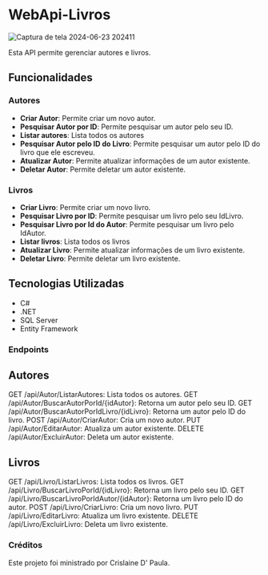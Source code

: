 # WebApi-Livros
![Captura de tela 2024-06-23 202411](https://github.com/RafaelSantana03/WebApi-Livros/assets/131009931/b8eb7c4f-fe59-4053-bcff-315e874346cf)

Esta API permite gerenciar autores e livros. 

## Funcionalidades

### Autores
- **Criar Autor**: Permite criar um novo autor.
- **Pesquisar Autor por ID**: Permite pesquisar um autor pelo seu ID.
- **Listar autores**: Lista todos os autores
- **Pesquisar Autor pelo ID do Livro**: Permite pesquisar um autor pelo ID do livro que ele escreveu.
- **Atualizar Autor**: Permite atualizar informações de um autor existente.
- **Deletar Autor**: Permite deletar um autor existente.

### Livros
- **Criar Livro**: Permite criar um novo livro.
- **Pesquisar Livro por ID**: Permite pesquisar um livro pelo seu IdLivro.
- **Pesquisar Livro por Id do Autor**: Permite pesquisar um livro pelo IdAutor.
- **Listar livros**: Lista todos os livros
- **Atualizar Livro**: Permite atualizar informações de um livro existente.
- **Deletar Livro**: Permite deletar um livro existente.

## Tecnologias Utilizadas
- C#
- .NET
- SQL Server
- Entity Framework

### Endpoints
## Autores
GET /api/Autor/ListarAutores: Lista todos os autores.
GET /api/Autor/BuscarAutorPorId/{idAutor}: Retorna um autor pelo seu ID.
GET /api/Autor/BuscarAutorPorIdLivro/{idLivro}: Retorna um autor pelo ID do livro.
POST /api/Autor/CriarAutor: Cria um novo autor.
PUT /api/Autor/EditarAutor: Atualiza um autor existente.
DELETE /api/Autor/ExcluirAutor: Deleta um autor existente.
## Livros
GET /api/Livro/ListarLivros: Lista todos os livros.
GET /api/Livro/BuscarLivroPorId/{idLivro}: Retorna um livro pelo seu ID.
GET /api/Livro/BuscarLivroPorIdAutor/{idAutor}: Retorna um livro pelo ID do autor.
POST /api/Livro/CriarLivro: Cria um novo livro.
PUT /api/Livro/EditarLivro: Atualiza um livro existente.
DELETE /api/Livro/ExcluirLivro: Deleta um livro existente.

### Créditos
Este projeto foi ministrado por Crislaine D' Paula.


